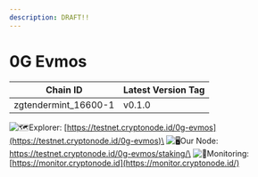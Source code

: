 ```yaml
---
description: DRAFT!!
---
```


# 0G Evmos

| Chain ID              | Latest Version Tag |
| --------------------- | ------------------ |
| zgtendermint\_16600-1 | v0.1.0             |

<img src="https://web.telegram.org/a/img-apple-64/1f5fa.png" alt="🗺️" data-size="line">Explorer: [https://testnet.cryptonode.id/0g-evmos](https://testnet.cryptonode.id/0g-evmos)\
<img src="https://web.telegram.org/a/img-apple-64/1f5a5.png" alt="🖥️" data-size="line">Our Node: https://testnet.cryptonode.id/0g-evmos/staking/\
<img src="https://web.telegram.org/a/img-apple-64/1f6a8.png" alt="🚨" data-size="line">Monitoring: [https://monitor.cryptonode.id](https://monitor.cryptonode.id/)
